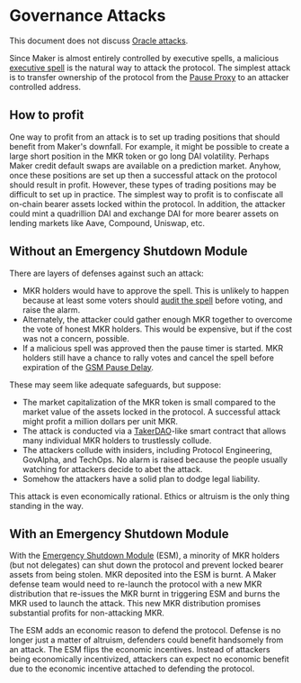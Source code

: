# Governance Attacks

This document does not discuss [Oracle attacks](https://docs.makerdao.com/smart-contract-modules/oracle-module/oracle-security-module-osm-detailed-documentation).

Since Maker is almost entirely controlled by executive spells, a malicious [executive spell](https://manual.makerdao.com/governance/voting-in-makerdao/on-chain-governance#executive-votes) is the natural way to attack the protocol. The simplest attack is to transfer ownership of the protocol from the [Pause Proxy](https://docs.makerdao.com/smart-contract-modules/governance-module/pause-detailed-documentation) to an attacker controlled address.

## How to profit

One way to profit from an attack is to set up trading positions that should benefit from Maker's downfall. For example, it might be possible to create a large short position in the MKR token or go long DAI volatility. Perhaps Maker credit default swaps are available on a prediction market. Anyhow, once these positions are set up then a successful attack on the protocol should result in profit. However, these types of trading positions may be difficult to set up in practice. The simplest way to profit is to confiscate all on-chain bearer assets locked within the protocol. In addition, the attacker could mint a quadrillion DAI and exchange DAI for more bearer assets on lending markets like Aave, Compound, Uniswap, etc.

## Without an Emergency Shutdown Module

There are layers of defenses against such an attack:
- MKR holders would have to approve the spell. This is unlikely to happen because at least some voters should [audit the spell](https://manual.makerdao.com/governance/verification/executive-audit) before voting, and raise the alarm.
- Alternately, the attacker could gather enough MKR together to overcome the vote of honest MKR holders. This would be expensive, but if the cost was not a concern, possible.
- If a malicious spell was approved then the pause timer is started. MKR holders still have a chance to rally votes and cancel the spell before expiration of the [GSM Pause Delay](https://manual.makerdao.com/parameter-index/core/param-gsm-pause-delay).

These may seem like adequate safeguards, but suppose:
- The market capitalization of the MKR token is small compared to the market value of the assets locked in the protocol. A successful attack might profit a million dollars per unit MKR.
- The attack is conducted via a [TakerDAO](https://twitter.com/ameensol/status/1229848488621428736)-like smart contract that allows many individual MKR holders to trustlessly collude.
- The attackers collude with insiders, including Protocol Engineering, GovAlpha, and TechOps. No alarm is raised because the people usually watching for attackers decide to abet the attack.
- Somehow the attackers have a solid plan to dodge legal liability.

This attack is even economically rational. Ethics or altruism is the only thing standing in the way.

## With an Emergency Shutdown Module

With the [Emergency Shutdown Module](https://manual.makerdao.com/module-index/module-emergency-shutdown) (ESM), a minority of MKR holders (but not delegates) can shut down the protocol and prevent locked bearer assets from being stolen. MKR deposited into the ESM is burnt. A Maker defense team would need to re-launch the protocol with a new MKR distribution that re-issues the MKR burnt in triggering ESM and burns the MKR used to launch the attack. This new MKR distribution promises substantial profits for non-attacking MKR.

The ESM adds an economic reason to defend the protocol. Defense is no longer just a matter of altruism, defenders could benefit handsomely from an attack. The ESM flips the economic incentives. Instead of attackers being economically incentivized, attackers can expect no economic benefit due to the economic incentive attached to defending the protocol.

